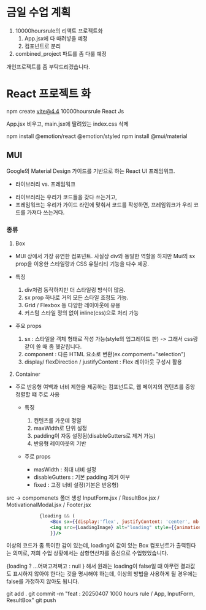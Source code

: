 # 금일 수업 계획
1. 10000hoursrule의 리액트 프로젝트화
    1. App.jsx에 다 때려넣을 예정
    2. 컴포넌트로 분리
2. combined_project 파트를 좀 다룰 예정

개인프로젝트를 좀 부탁드리겠습니다.


# React 프로젝트 화

npm create vite@4.4
10000hoursrule
React
Js

App.jsx 비우고,
main.jsx에 딸려있는
index.css 삭제

npm install @emotion/react @emotion/styled
npm install @mui/material

## MUI
Google의 Material Design 가이드를 기반으로 하는 React UI 프레임위크.

* 라이브러리 vs. 프레임워크
- 라이브러리는 우리가 코드들을 갖다 쓰는거고,
- 프레임워크는 우리가 가이드 라인에 맞춰서 코드를 작성하면, 프레임워크가 우리 코드를 가져다 쓰는거다. 

### 종류
1. Box
- MUI 상에서 가장 유연한 컴포넌트. 사실상 div와 동일한 역할을 하지만 Mui의 sx prop을 이용한 스타일랑과 CSS 유틸리티 기능을 다수 제공.

- 특징
    1. div처럼 동작하지만 더 스타일링 방식이 많음.
    2. sx prop 하나로 거의 모든 스타일 조정도 가능.
    3. Grid / Flexbox 등 다양한 레이아웃에 유용
    4. 커스텀 스타일 정의 없이 inline(css)으로 처리 가능

- 주요 props
    1. sx : 스타일을 객체 형태로 작성 가능(style의 업그레이드 판) -> 그래서 css랑 같이 쓸 때 좀 헷갈립니다. 
    2. component : 다른 HTML 요소로 변환(ex.compoment="selection")
    3. display/ flexDirection / justifyContent : Flex 레이아웃 구성시 활용

2. Container
- 주로 반응형 여백과 너비 제한을 제공하는 컴포넌트로, 웹 페이지의 컨텐츠를 중앙 정렬할 떄 주로 사용
    
    - 특징
        1. 컨텐츠를 가운데 정렬
        2. maxWidth로 단위 설정
        3. padding이 자동 설정됨(disableGutters로 제거 가능)
        4. 반응형 레이아웃의 기반

    - 주로 props
        - masWidth : 최대 너비 설정
        - disableGutters : 기본 padding 제거 여부
        - fixed : 고정 너비 설정(기본은 반응형)

src -> compomenets 폴더 생성
InputForm.jsx / ResultBox.jsx / MotivationalModal.jsx / Footer.jsx

```jsx
            {loading && (
                <Box sx={{display:'flex', justifyContent: 'center', mb: 8}}>
                <img src={LoadingImage} alt="loading" style={{animation: 'rotate 1.1s infinite linear', width: 100,
                }}/>
```
이상의 코드가 좀 특이한 감이 있는데,
loading이 값이 있는 Box 컴포넌트가 출력된다는 의미로,
저희 수업 상황에서는 삼항연산자를 중신으로 수업했었습니다.

{loading ?
    <Box>...어쩌고저쩌고</Box> : null
}
해서 원래는 loading이 false일 떄 아무런 결과값도 표시하지 않아야 한다는 것을 명시해야 하는데, 이상의 방법을 사용하게 될 경우에는 false를 가정하지 않아도 됩니다. 

git add .
git commit -m "feat : 20250407 1000 hours rule / App, InputForm, ResultBox"
git push